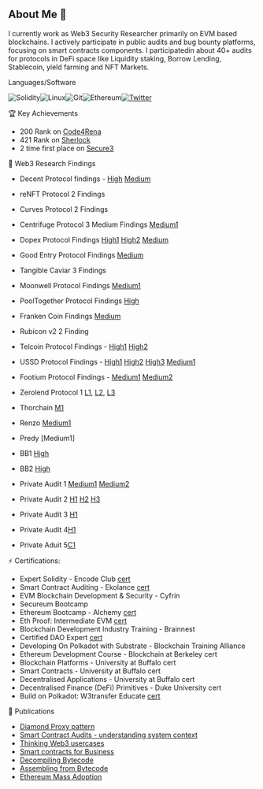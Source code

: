## About Me 👋

I currently work as Web3 Security Researcher primarily on EVM based blockchains. I actively participate in public audits and bug bounty platforms, focusing on smart contracts components. I participatedin about 40+ audits for protocols in DeFi space like Liquidity staking, Borrow Lending, Stablecoin, yield farming and NFT Markets.

Languages/Software

![Solidity](https://img.shields.io/badge/Solidity-%23363636.svg?style=for-the-badge&logo=solidity&logoColor=white)![Linux](https://img.shields.io/badge/Linux-FCC624?style=for-the-badge&logo=linux&logoColor=black)![Git](https://img.shields.io/badge/git-%23F05033.svg?style=for-the-badge&logo=git&logoColor=white)![Ethereum](https://img.shields.io/badge/Ethereum-3C3C3D?style=for-the-badge&logo=Ethereum&logoColor=white)[![Twitter](https://img.shields.io/badge/@ravikiran.web3-%231DA1F2.svg?style=for-the-badge&logo=Twitter&logoColor=white)](https://twitter.com/ravikiran.web3)<br>

🏆 Key Achievements

- 200 Rank on [Code4Rena](https://code4rena.com/@ravikiranweb3) 
- 421 Rank on [Sherlock](https://audits.sherlock.xyz/leaderboards)
- 2 time first place on [Secure3](https://app.secure3.io/profile/ravikiran_web3)

🔭 Web3 Research Findings

- Decent Protocol findings - [High](https://github.com/code-423n4/2024-01-decent-findings/issues/721) [Medium](https://github.com/code-423n4/2024-01-decent-findings/issues/590)
- reNFT Protocol 2 Findings 
- Curves Protocol 2 Findings 
- Centrifuge Protocol 3 Medium Findings [Medium1](https://github.com/code-423n4/2023-09-centrifuge-findings/issues/146)
- Dopex Protocol Findings [High1](https://github.com/code-423n4/2023-08-dopex-findings/issues/239) [High2](https://github.com/code-423n4/2023-08-dopex-findings/issues/1227) [Medium](https://github.com/code-423n4/2023-08-dopex-findings/issues/863)
- Good Entry Protocol Findings [Medium](https://github.com/code-423n4/2023-08-goodentry-findings/issues/83)
- Tangible Caviar 3 Findings 
- Moonwell Protocol Findings [Medium1](https://github.com/code-423n4/023-07-moonwell-findings/issues/58)
- PoolTogether Protocol Findings [High](https://github.com/code-423n4/2023-07-pooltogether-findings/issues/396)
- Franken Coin Findings [Medium](https://github.com/code-423n4/2023-04-frankencoin-findings/issues/941)
- Rubicon v2 2 Finding 
- Telcoin Protocol Findings - [High1](https://github.com/sherlock-audit/2024-01-telcoin-judging/issues/160) [High2](https://github.com/sherlock-audit/2024-01-telcoin-judging/issues/163)
- USSD Protocol Findings - [High1](https://github.com/sherlock-audit/2023-05-USSD-judging/issues/17) [High2](https://github.com/sherlock-audit/2023-05-USSD-judging/issues/18) [High3](https://github.com/sherlock-audit/2023-05-USSD-judging/issues/23) [Medium1](https://github.com/sherlock-audit/2023-05-USSD-judging/issues/21)
- Footium Protocol Findings - [Medium1](https://github.com/sherlock-audit/2023-04-footium-judging/issues/23) [Medium2](https://github.com/sherlock-audit/2023-04-footium-judging/issues/28)
- Zerolend Protocol 1 [L1](https://github.com/betharavikiran/betharavikiran/blob/main/zerolend_L1.md), [L2](https://github.com/betharavikiran/betharavikiran/blob/main/zerolend_l2.md), [L3](https://github.com/betharavikiran/betharavikiran/blob/main/zerolend_l3.md)
- Thorchain [M1](https://github.com/code-423n4/2024-06-thorchain-findings/issues/44)
- Renzo [Medium1](https://github.com/betharavikiran/betharavikiran/blob/main/Renzo_m1.md)
- Predy [Medium1]
- BB1 [High](https://github.com/betharavikiran/betharavikiran/blob/main/Project_A_H1.md)
- BB2 [High](https://github.com/betharavikiran/betharavikiran/blob/main/Project_U__H1.md)
- Private Audit 1 [Medium1](https://github.com/betharavikiran/betharavikiran/blob/main/Project_AB_M1.md)  [Medium2](https://github.com/betharavikiran/betharavikiran/blob/main/Project_AB_M2.md)
- Private Audit 2 [H1](https://github.com/betharavikiran/betharavikiran/blob/main/Project_MIT_H1.md) [H2](https://github.com/betharavikiran/betharavikiran/blob/main/Project_MIT_H2.md) [H3](https://github.com/betharavikiran/betharavikiran/blob/main/Project_MIT_H3.md)
- Private Audit 3 [H1](https://github.com/betharavikiran/betharavikiran/blob/main/Project_U_H1.md)

- Private Audit 4[H1](https://github.com/betharavikiran/betharavikiran/blob/main/IT1_H1.md)
- Private Aduit 5[C1](https://github.com/betharavikiran/betharavikiran/blob/main/IT2_C1.md)



<!--
- Private Aduit 6[C1](https://github.com/betharavikiran/betharavikiran/blob/main/project_ch_c1.md) 
- ThorChain [M1](https://github.com/betharavikiran/betharavikiran/blob/main/thor_M1.md) [M2](https://github.com/betharavikiran/betharavikiran/blob/main/thor_M2.md) 
-->


⚡ Certifications:
- Expert Solidity - Encode Club [cert](https://opensea.io/assets/matic/0xdBf2138593aeC61d55d86E80b8ed86D7b9ba51F5/7769)
- Smart Contract Auditing - Ekolance [cert](https://collectors.poap.xyz/token/6664000)
- EVM Blockchain Development & Security - Cyfrin
- Secureum Bootcamp
- Ethereum Bootcamp - Alchemy [cert](https://polygonscan.com/tx/0x3567e3bee9bd75fbdd114f44535aaa62370f679abddaa8a6da78b5432f3ab4f2)
- Eth Proof: Intermediate EVM [cert](https://solscan.io/token/EpPNczymsvFYkirJde35epgq4G3d3jzdadcEvxMbQ9i3)
- Blockchain Development Industry Training - Brainnest
- Certified DAO Expert [cert](https://www.credential.net/d8bb5907-b069-4f57-938e-b06814f7a177#gs%20.h6t06s)
- Developing On Polkadot with Substrate - Blockchain Training Alliance
- Ethereum Development Course - Blockchain at Berkeley cert
- Blockchain Platforms - University at Buffalo cert
- Smart Contracts - University at Buffalo cert
- Decentralised Applications - University at Buffalo cert
- Decentralised Finance (DeFi) Primitives - Duke University cert
- Build on Polkadot: W3transfer Educate [cert](https://opensea.io/assets/matic/0xdbf2138593aec61d55d86e80b8ed86d7b9ba51f5/11636)

👯 Publications
- [Diamond Proxy pattern](https://ravikiran-web3.hashnode.dev/diamond-proxy-pattern)
- [Smart Contract Audits - understanding system context](https://ravikiran-web3.hashnode.dev/smart-contract-audits-understanding-system-context)
- [Thinking Web3 usercases](https://ravikiran-web3.hashnode.dev/thinking-web3-use-cases)
- [Smart contracts for Business](https://ravikiran-web3.hashnode.dev/smart-contracts-for-business)
- [Decompiling Bytecode](https://techfund.jp/media/decompiling-bytecode)
- [Assembling from Bytecode](https://techfund.jp/media/assembling-bytecode)
- [Ethereum Mass Adoption](https://techfund.jp/media/eth-mass-adoption)

<!--
**betharavikiran/betharavikiran** is a ✨ _special_ ✨ repository because its `README.md` (this file) appears on your GitHub profile.



- 🔭 I’m currently working on ...
- 🌱 I’m currently learning ...
- 👯 I’m looking to collaborate on ...
- 🤔 I’m looking for help with ...
- 💬 Ask me about ...
- 📫 How to reach me: ...
- 😄 Pronouns: ...
- ⚡ Fun fact: ...
![Rust](https://img.shields.io/badge/rust-%23000000.svg?style=for-the-badge&logo=rust&logoColor=white)
-->

